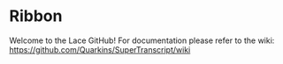 # Ribbon
Welcome to the Lace GitHub! For documentation please refer to the wiki:  
https://github.com/Quarkins/SuperTranscript/wiki

